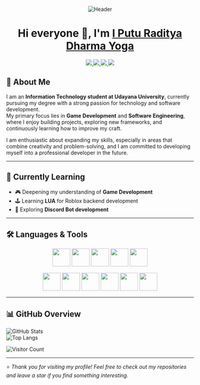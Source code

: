 <p align="center">
  <img src="[Header.gif](https://raw.githubusercontent.com/iprdy/iprdy/main/Header.gif)" alt="Header" />
</p>

<h1 align="center">
  Hi everyone 👋, I'm <a href="https://github.com/iprdy">I Putu Raditya Dharma Yoga</a>
</h1>

<p align="center">
  <a href="mailto:iprdy.real@gmail.com">
    <img src="https://skillicons.dev/icons?i=gmail" />
  </a>
  <a href="https://linkedin.com/in/iprdy">
    <img src="https://skillicons.dev/icons?i=linkedin" />
  </a>
  <a href="https://github.com/iprdy">
    <img src="https://skillicons.dev/icons?i=instagram" />
  </a>
  <a href="https://discord.gg/HZf97NPRyy">
    <img src="https://skillicons.dev/icons?i=discord" />
  </a>
</p>


## 📖 About Me
I am an **Information Technology student at Udayana University**, currently pursuing my degree with a strong passion for technology and software development.  
My primary focus lies in **Game Development** and **Software Engineering**, where I enjoy building projects, exploring new frameworks, and continuously learning how to improve my craft.  

I am enthusiastic about expanding my skills, especially in areas that combine creativity and problem-solving, and I am committed to developing myself into a professional developer in the future.  

---

## 🌱 Currently Learning
- 🎮 Deepening my understanding of **Game Development**  
- 🕹️ Learning **LUA** for Roblox backend development  
- 🤖 Exploring **Discord Bot development**  

---

## 🛠️ Languages & Tools
<p align="center">
  <!-- Core -->
  <img src="https://cdn.jsdelivr.net/gh/devicons/devicon/icons/c/c-original.svg" width="48" height="48"/>
  <img src="https://cdn.jsdelivr.net/gh/devicons/devicon/icons/cplusplus/cplusplus-original.svg" width="48" height="48"/>
  <img src="https://cdn.jsdelivr.net/gh/devicons/devicon/icons/java/java-original.svg" width="48" height="48"/>
  <img src="https://cdn.jsdelivr.net/gh/devicons/devicon/icons/javascript/javascript-original.svg" width="48" height="48"/>
  <img src="https://cdn.jsdelivr.net/gh/devicons/devicon/icons/lua/lua-original.svg" width="48" height="48"/>
</p>

<p align="center">
  <!-- Framework & Tools -->
  <img src="https://cdn.jsdelivr.net/gh/devicons/devicon/icons/nodejs/nodejs-original.svg" width="48" height="48"/>
  <img src="https://cdn.jsdelivr.net/gh/devicons/devicon/icons/react/react-original.svg" width="48" height="48"/>
  <img src="https://cdn.jsdelivr.net/gh/devicons/devicon/icons/html5/html5-original.svg" width="48" height="48"/>
  <img src="https://cdn.jsdelivr.net/gh/devicons/devicon/icons/css3/css3-original.svg" width="48" height="48"/>
  <img src="https://cdn.jsdelivr.net/gh/devicons/devicon/icons/git/git-original.svg" width="48" height="48"/>
  <img src="https://cdn.jsdelivr.net/gh/devicons/devicon/icons/vscode/vscode-original.svg" width="48" height="48"/>
</p>

---

## 📊 GitHub Overview
![GitHub Stats](https://github-readme-stats.vercel.app/api?username=iprdy&show_icons=true&theme=tokyonight)  
![Top Langs](https://github-readme-stats.vercel.app/api/top-langs/?username=iprdy&layout=compact&theme=tokyonight)  

![Visitor Count](https://komarev.com/ghpvc/?username=iprdy&style=flat-square&color=blue)  

---
⭐ *Thank you for visiting my profile! Feel free to check out my repositories and leave a star if you find something interesting.*  
